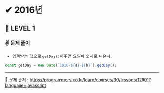 # ✔ 2016년
## 🌈 LEVEL 1
### ✌ 문제 풀이
- 입력받는 값으로 `getDay()`해주면 요일이 숫자로 나온다.
```javascript
const getDay = new Date(`2016-${a}-${b}`).getDay();
```

<hr>

📌 문제 출처 : https://programmers.co.kr/learn/courses/30/lessons/12901?language=javascript